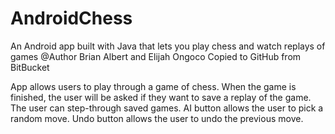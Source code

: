 # AndroidChess
An Android app built with Java that lets you play chess and watch replays of games
@Author Brian Albert and Elijah Ongoco
Copied to GitHub from BitBucket

App allows users to play through a game of chess.
When the game is finished, the user will be asked if they want to save a replay of the game.
The user can step-through saved games. 
AI button allows the user to pick a random move.
Undo button allows the user to undo the previous move. 
